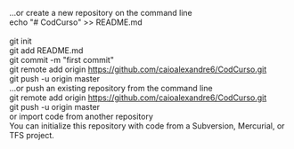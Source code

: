 …or create a new repository on the command line <br/> 
echo "# CodCurso" >> README.md <br/>  
git init <br/> 
git add README.md <br/> 
git commit -m "first commit"<br/> 
git remote add origin https://github.com/caioalexandre6/CodCurso.git<br/> 
git push -u origin master<br/> 
…or push an existing repository from the command line<br/> 
git remote add origin https://github.com/caioalexandre6/CodCurso.git<br/> 
git push -u origin master<br/> 
or import code from another repository<br/> 
You can initialize this repository with code from a Subversion, Mercurial, or TFS project.<br/> 
